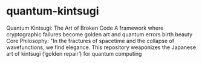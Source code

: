 # quantum-kintsugi
 Quantum Kintsugi: The Art of Broken Code A framework where cryptographic failures become golden art and quantum errors birth beauty  Core Philosophy:  "In the fractures of spacetime and the collapse of wavefunctions, we find elegance. This repository weaponizes the Japanese art of kintsugi (‘golden repair’) for quantum computing
